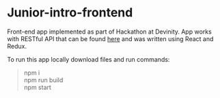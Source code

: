 # Junior-intro-frontend
Front-end app implemented as part of Hackathon at Devinity. App works with RESTful API that can be found [here](https://github.com/izajasz13/Junior-intro-backend) and was written using React and Redux.

To run this app locally download files and run commands:

>npm i  
>npm run build  
>npm start
